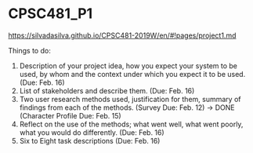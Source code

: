 # CPSC481_P1

https://silvadasilva.github.io/CPSC481-2019W/en/#!pages/project1.md

Things to do:
1. Description of your project idea, how you expect your system to be used, by whom and the context under which you expect it to be used. (Due: Feb. 16)
2. List of stakeholders and describe them. (Due: Feb. 16)
3. Two user research methods used, justification for them, summary of findings from each of the methods.
   (Survey Due: Feb. 12) -> DONE
   (Character Profile Due: Feb. 15)
4. Reflect on the use of the methods; what went well, what went poorly, what you would do differently. (Due: Feb. 16)
5. Six to Eight task descriptions (Due: Feb. 16)
